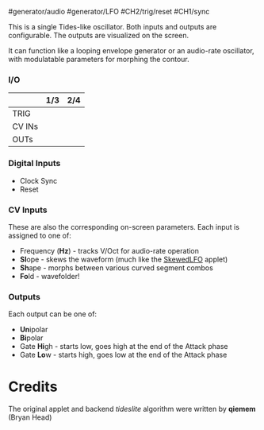 #generator/audio #generator/LFO #CH2/trig/reset #CH1/sync 

This is a single Tides-like oscillator. Both inputs and outputs are configurable. The outputs are visualized on the screen.

It can function like a looping envelope generator or an audio-rate oscillator, with modulatable parameters for morphing the contour.

### I/O

|        | 1/3 | 2/4 |
| ------ | :-: | :-: |
| TRIG   |     |     |
| CV INs |     |     |
| OUTs   |     |     |


### Digital Inputs
* Clock Sync
* Reset

### CV Inputs
These are also the corresponding on-screen parameters.
Each input is assigned to one of:
* Frequency (**Hz**) - tracks V/Oct for audio-rate operation
* **Sl**ope - skews the waveform (much like the [SkewedLFO](https://github.com/Chysn/O_C-HemisphereSuite/wiki/Skewed-LFO) applet)
* **Sh**ape - morphs between various curved segment combos
* **Fo**ld - wavefolder!

### Outputs
Each output can be one of:
* **Un**ipolar
* **Bi**polar
* Gate **Hi**gh - starts low, goes high at the end of the Attack phase
* Gate **Lo**w - starts high, goes low at the end of the Attack phase

# Credits
The original applet and backend _tideslite_ algorithm were written by **qiemem** (Bryan Head)